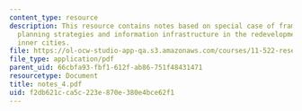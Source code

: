 ```yaml
---
content_type: resource
description: This resource contains notes based on special case of framework about
  planning strategies and information infrastructure in the redevelopment of U.S.
  inner cities.
file: https://ol-ocw-studio-app-qa.s3.amazonaws.com/courses/11-522-research-seminar-on-urban-information-systems-fall-2005/f2db621cca5c223e870e380e4bce62f1_notes_4.pdf
file_type: application/pdf
parent_uid: 66cbfa93-fbf1-612f-ab86-751f48431471
resourcetype: Document
title: notes_4.pdf
uid: f2db621c-ca5c-223e-870e-380e4bce62f1
---
```

